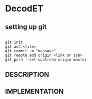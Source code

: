 # DecodET

## setting up git

```

git init
git add <file>
git commit -m "message"
git remote add origin <link or ssh>
git push --set-upstream origin master

```

## DESCRIPTION

## IMPLEMENTATION

